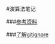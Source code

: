 #演算法笔记

###[参考资料](http://acm.nudt.edu.cn/~twcourse/)

###[了解gitignore](http://stackoverflow.com/questions/8024924/gitignore-ignore-all-files-then-recursively-allow-foo?lq=1)